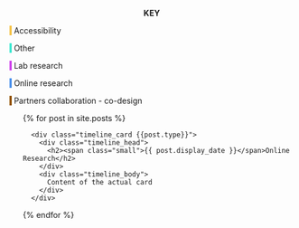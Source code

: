 
[comment]: <> ( Colour Key )

<div class="colour_key">
  <p style="text-align: center"><strong>KEY</strong></p>
  <p><span style="background-color: #f5c44b">&nbsp;</span> Accessibility</p>
  <p><span style="background-color: #3ee9d1">&nbsp;</span> Other</p>
  <p><span style="background-color: #ce43eb">&nbsp;</span> Lab research</p>
  <p><span style="background-color: #4d92eb">&nbsp;</span> Online research</p>
  <p><span style="background-color: #935300">&nbsp;</span> Partners collaboration - co-design</p>
</div>


<ul>
  {% for post in site.posts %}

      <div class="timeline_card {{post.type}}">
        <div class="timeline_head">
          <h2><span class="small">{{ post.display_date }}</span>Online Research</h2>
        </div>
        <div class="timeline_body">
          Content of the actual card
        </div>
      </div>


  {% endfor %}
</ul>
